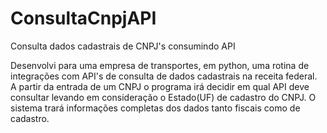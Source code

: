 # ConsultaCnpjAPI
Consulta dados cadastrais de CNPJ's consumindo API

Desenvolvi para uma empresa de transportes, em python, uma rotina de integrações com API's de consulta de dados cadastrais na receita federal.
A partir da entrada de um CNPJ o programa irá decidir em qual API deve consultar levando em consideração o Estado(UF) de cadastro do CNPJ.
O sistema trará informações completas dos dados tanto fiscais como de cadastro.
